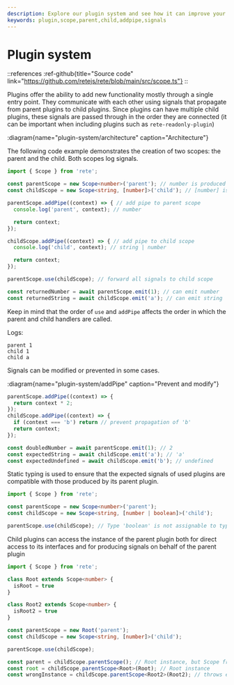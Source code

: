 ```yaml
---
description: Explore our plugin system and see how it can improve your project's functionality. Our code example shows how signals are passed between parent and child plugins
keywords: plugin,scope,parent,child,addpipe,signals
---
```


# Plugin system

::references
:ref-github{title="Source code" link="https://github.com/retejs/rete/blob/main/src/scope.ts"}
::

Plugins offer the ability to add new functionality mostly through a single entry point. They communicate with each other using signals that propagate from parent plugins to child plugins. Since plugins can have multiple child plugins, these signals are passed through in the order they are connected (it can be important when including plugins such as `rete-readonly-plugin`)

:diagram{name="plugin-system/architecture" caption="Architecture"}

The following code example demonstrates the creation of two scopes: the parent and the child. Both scopes log signals.
```ts
import { Scope } from 'rete';

const parentScope = new Scope<number>('parent'); // number is produced type
const childScope = new Scope<string, [number]>('child'); // [number] is expected types of parent chain

parentScope.addPipe((context) => { // add pipe to parent scope
  console.log('parent', context); // number

  return context;
});

childScope.addPipe((context) => { // add pipe to child scope
  console.log('child', context); // string | number

  return context;
});

parentScope.use(childScope); // forward all signals to child scope

const returnedNumber = await parentScope.emit(1); // can emit number
const returnedString = await childScope.emit('a'); // can emit string
```

Keep in mind that the order of `use` and `addPipe` affects the order in which the parent and child handlers are called.

Logs:
```log
parent 1
child 1
child a
```

Signals can be modified or prevented in some cases.

:diagram{name="plugin-system/addPipe" caption="Prevent and modify"}

```ts
parentScope.addPipe((context) => {
  return context * 2;
});
childScope.addPipe((context) => {
  if (context === 'b') return // prevent propagation of 'b'
  return context;
});

const doubledNumber = await parentScope.emit(1); // 2
const expectedString = await childScope.emit('a'); // 'a'
const expectedUndefined = await childScope.emit('b'); // undefined
```

Static typing is used to ensure that the expected signals of used plugins are compatible with those produced by its parent plugin.

```ts
import { Scope } from 'rete';

const parentScope = new Scope<number>('parent');
const childScope = new Scope<string, [number | boolean]>('child');

parentScope.use(childScope); // Type 'boolean' is not assignable to type 'string | number'.ts(2345)
```

Child plugins can access the instance of the parent plugin both for direct access to its interfaces and for producing signals on behalf of the parent plugin

```ts
import { Scope } from 'rete';

class Root extends Scope<number> {
  isRoot = true
}

class Root2 extends Scope<number> {
  isRoot2 = true
}

const parentScope = new Root('parent');
const childScope = new Scope<string, [number]>('child');

parentScope.use(childScope);

const parent = childScope.parentScope(); // Root instance, but Scope from TS perspective
const root = childScope.parentScope<Root>(Root); // Root instance
const wrongInstance = childScope.parentScope<Root2>(Root2); // throws exception
```
